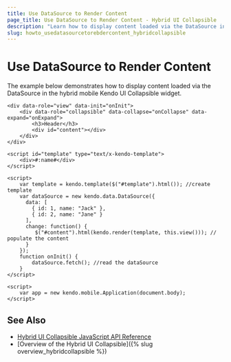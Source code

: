 ```yaml
---
title: Use DataSource to Render Content
page_title: Use DataSource to Render Content - Hybrid UI Collapsible
description: "Learn how to display content loaded via the DataSource in the hybrid mobile Kendo UI Collapsible widget ."
slug: howto_usedatasourcetorebdercontent_hybridcollapsible
---
```


# Use DataSource to Render Content

The example below demonstrates how to display content loaded via the DataSource in the hybrid mobile Kendo UI Collapsible widget.



```dojo
<div data-role="view" data-init="onInit">
    <div data-role="collapsible" data-collapse="onCollapse" data-expand="onExpand">
        <h3>Header</h3>
        <div id="content"></div>
    </div>
</div>

<script id="template" type="text/x-kendo-template">
	<div>#:name#</div>
</script>

<script>
  	var template = kendo.template($("#template").html()); //create template
  	var dataSource = new kendo.data.DataSource({
      data: [
        { id: 1, name: "Jack" },
        { id: 2, name: "Jane" }
      ],
      change: function() {
         $("#content").html(kendo.render(template, this.view())); // populate the content
      }
    });
    function onInit() {
        dataSource.fetch(); //read the dataSource
    }
</script>

<script>
    var app = new kendo.mobile.Application(document.body);
</script>
```

## See Also

* [Hybrid UI Collapsible JavaScript API Reference](/api/javascript/mobile/ui/collapsible)
* [Overview of the Hybrid UI Collapsible]({% slug overview_hybridcollapsible %})
